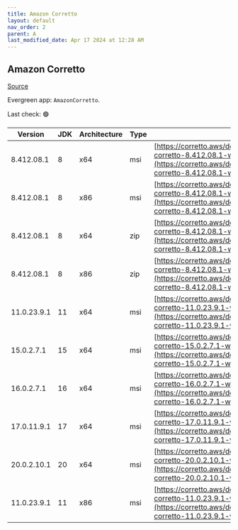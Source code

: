 ```yaml
---
title: Amazon Corretto
layout: default
nav_order: 2
parent: A
last_modified_date: Apr 17 2024 at 12:28 AM
---
```


## Amazon Corretto

[Source](https://aws.amazon.com/corretto/)

Evergreen app: `AmazonCorretto`. 

Last check: 🟢

| Version     | JDK | Architecture | Type | URI                                                                                                                                                                                                      |
| ----------- | --- | ------------ | ---- | -------------------------------------------------------------------------------------------------------------------------------------------------------------------------------------------------------- |
| 8.412.08.1  | 8   | x64          | msi  | [https://corretto.aws/downloads/resources/8.412.08.1/amazon-corretto-8.412.08.1-windows-x64-jdk.msi](https://corretto.aws/downloads/resources/8.412.08.1/amazon-corretto-8.412.08.1-windows-x64-jdk.msi) |
| 8.412.08.1  | 8   | x86          | msi  | [https://corretto.aws/downloads/resources/8.412.08.1/amazon-corretto-8.412.08.1-windows-x86-jdk.msi](https://corretto.aws/downloads/resources/8.412.08.1/amazon-corretto-8.412.08.1-windows-x86-jdk.msi) |
| 8.412.08.1  | 8   | x64          | zip  | [https://corretto.aws/downloads/resources/8.412.08.1/amazon-corretto-8.412.08.1-windows-x64-jre.zip](https://corretto.aws/downloads/resources/8.412.08.1/amazon-corretto-8.412.08.1-windows-x64-jre.zip) |
| 8.412.08.1  | 8   | x86          | zip  | [https://corretto.aws/downloads/resources/8.412.08.1/amazon-corretto-8.412.08.1-windows-x86-jre.zip](https://corretto.aws/downloads/resources/8.412.08.1/amazon-corretto-8.412.08.1-windows-x86-jre.zip) |
| 11.0.23.9.1 | 11  | x64          | msi  | [https://corretto.aws/downloads/resources/11.0.23.9.1/amazon-corretto-11.0.23.9.1-windows-x64.msi](https://corretto.aws/downloads/resources/11.0.23.9.1/amazon-corretto-11.0.23.9.1-windows-x64.msi)     |
| 15.0.2.7.1  | 15  | x64          | msi  | [https://corretto.aws/downloads/resources/15.0.2.7.1/amazon-corretto-15.0.2.7.1-windows-x64.msi](https://corretto.aws/downloads/resources/15.0.2.7.1/amazon-corretto-15.0.2.7.1-windows-x64.msi)         |
| 16.0.2.7.1  | 16  | x64          | msi  | [https://corretto.aws/downloads/resources/16.0.2.7.1/amazon-corretto-16.0.2.7.1-windows-x64.msi](https://corretto.aws/downloads/resources/16.0.2.7.1/amazon-corretto-16.0.2.7.1-windows-x64.msi)         |
| 17.0.11.9.1 | 17  | x64          | msi  | [https://corretto.aws/downloads/resources/17.0.11.9.1/amazon-corretto-17.0.11.9.1-windows-x64.msi](https://corretto.aws/downloads/resources/17.0.11.9.1/amazon-corretto-17.0.11.9.1-windows-x64.msi)     |
| 20.0.2.10.1 | 20  | x64          | msi  | [https://corretto.aws/downloads/resources/20.0.2.10.1/amazon-corretto-20.0.2.10.1-windows-x64.msi](https://corretto.aws/downloads/resources/20.0.2.10.1/amazon-corretto-20.0.2.10.1-windows-x64.msi)     |
| 11.0.23.9.1 | 11  | x86          | msi  | [https://corretto.aws/downloads/resources/11.0.23.9.1/amazon-corretto-11.0.23.9.1-windows-x86.msi](https://corretto.aws/downloads/resources/11.0.23.9.1/amazon-corretto-11.0.23.9.1-windows-x86.msi)     |
